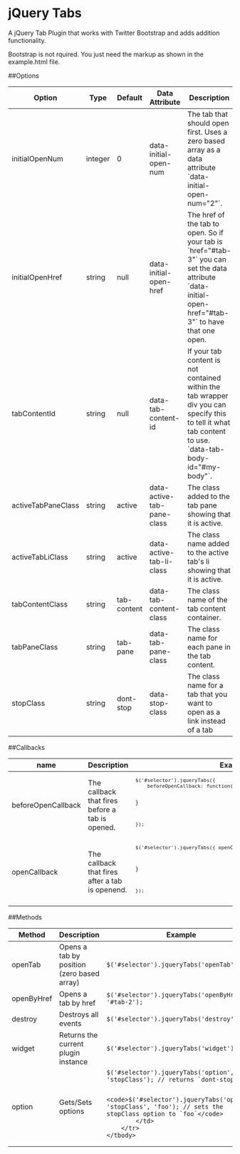jQuery Tabs
================

A jQuery Tab Plugin that works with Twitter Bootstrap and adds addition functionality.

Bootstrap is not rquired. You just need the markup as shown in the example.html file.

##Options

<table>
	<thead>
		<tr>
			<th>Option</th>
			<th>Type</th>
			<th>Default</th>
			<th>Data Attribute</th>
			<th>Description</th>
		</tr>
	</thead>
	<tbody>
		<tr>
			<td>initialOpenNum</td>
			<td>integer</td>
			<td>0</td>
			<td>data-initial-open-num</td>
			<td>The tab that should open first. Uses a zero based array as a data attribute `data-initial-open-num="2"`.</td>
		</tr>
		<tr>
			<td>initialOpenHref</td>
			<td>string</td>
			<td>null</td>
			<td>data-initial-open-href</td>
			<td>The href of the tab to open. So if your tab is `href="#tab-3"` you can set the data attribute `data-initial-open-href="#tab-3"` to have that one open.</td>
		</tr>
		<tr>
			<td>tabContentId</td>
			<td>string</td>
			<td>null</td>
			<td>data-tab-content-id</td>
			<td>If your tab content is not contained within the tab wrapper div you can specify this to tell it what tab content to use. `data-tab-body-id="#my-body"`.</td>
		</tr>
		<tr>
			<td>activeTabPaneClass</td>
			<td>string</td>
			<td>active</td>
			<td>data-active-tab-pane-class</td>
			<td>The class added to the tab pane showing that it is active.</td>
		</tr>				
		<tr>
			<td>activeTabLiClass</td>
			<td>string</td>
			<td>active</td>
			<td>data-active-tab-li-class</td>
			<td>The class name added to the active tab's li showing that it is active.</td>
		</tr>
		<tr>
			<td>tabContentClass</td>
			<td>string</td>
			<td>tab-content</td>
			<td>data-tab-content-class</td>
			<td>The class name of the tab content container.</td>
		</tr>
		<tr>
			<td>tabPaneClass</td>
			<td>string</td>
			<td>tab-pane</td>
			<td>data-tab-pane-class</td>
			<td>The class name for each pane in the tab content.</td>
		</tr>	
		<tr>
			<td>stopClass</td>
			<td>string</td>
			<td>dont-stop</td>
			<td>data-stop-class</td>
			<td>The class name for a tab that you want to open as a link instead of a tab</td>
		</tr>	
	</tbody>
</table>

##Callbacks

<table>
	<thead>
		<tr>
			<th>name</th>
			<th>Description</th>
			<th>Example</th>
		</tr>
	</thead>
	<tbody>
		<tr>
			<td>beforeOpenCallback</td>
			<td>The callback that fires before a tab is opened.</td>
			<td>
<code><pre>
$('#selector').jqueryTabs({
	beforeOpenCallback: function(li, pane, obj) {

	}
});
</pre></code>
			</td>
		</tr>
		<tr>
			<td>openCallback</td>
			<td>The callback that fires after a tab is openend.</td>
			<td>
<code><pre>
$('#selector').jqueryTabs({
	openCallback: function(li, pane, obj) {

	}
});
</pre></code>
			</td>
		</tr>
	</tbody>
</table>

##Methods

<table>
	<thead>
		<tr>
			<th>Method</th>
			<th>Description</th>
			<th>Example</th>
		</tr>
	</thead>
	<tbody>
		<tr>
			<td>openTab</td>
			<td>Opens a tab by position (zero based array)</td>
			<td><code>$('#selector').jqueryTabs('openTab', 1);</code></td>
		</tr>
		<tr>
			<td>openByHref</td>
			<td>Opens a tab by href</td>
			<td><code>$('#selector').jqueryTabs('openByHref', '#tab-2');</code></td>
		</tr>
		<tr>
			<td>destroy</td>
			<td>Destroys all events</td>
			<td><code>$('#selector').jqueryTabs('destroy');</code></td>
		</tr>
		<tr>
			<td>widget</td>
			<td>Returns the current plugin instance</td>
			<td><code>$('#selector').jqueryTabs('widget');</code></td>
		</tr>
		<tr>
			<td>option</td>
			<td>Gets/Sets options</td>
			<td>
				<code>$('#selector').jqueryTabs('option', 'stopClass'); // returns `dont-stop`</code>

				<code>$('#selector').jqueryTabs('option', 'stopClass', 'foo'); // sets the stopClass option to `foo`</code>
			</td>
		</tr>
	</tbody>
</table>
